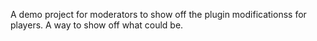 A demo project for moderators to show off the plugin modificationss for players. A way to show off what could be. 
